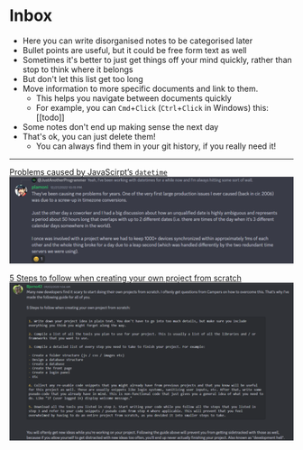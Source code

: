 # Inbox

-   Here you can write disorganised notes to be categorised later
-   Bullet points are useful, but it could be free form text as well
-   Sometimes it's better to just get things off your mind quickly, rather than stop to think where it belongs
-   But don't let this list get too long
-   Move information to more specific documents and link to them.
    -   This helps you navigate between documents quickly
    -   For example, you can `Cmd`+`Click` (`Ctrl`+`Click` in Windows) this: [[todo]]
-   Some notes don't end up making sense the next day
-   That's ok, you can just delete them!
    -   You can always find them in your git history, if you really need it!

<hr>

[Problems caused by JavaScirpt’s `datetime`](https://discord.com/channels/692816967895220344/718214639669870683/1057361106672287774)
![](attachments/Screenshot%202023-03-15%20084330.png)

[5 Steps to follow when creating your own project from scratch](https://discord.com/channels/692816967895220344/718214639669870683/750823411567034469)
![](attachments/Screenshot%202023-03-15%20090734.png)
